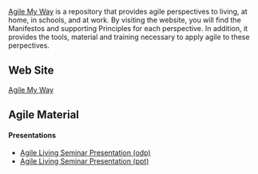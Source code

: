 [Agile My Way](https://agilemyway.org/) is a repository that provides agile perspectives to living, at home, in schools, and at work. 
By visiting the website, you will find the Manifestos and supporting Principles for each perspective. In addition, it provides the tools, 
material and training necessary to apply agile to these perpectives.

## Web Site
[Agile My Way](https://agilemyway.org/)

## Agile Material
#### Presentations
+ [Agile Living Seminar Presentation (odp)](./doc/Agile%20Living%20Seminar.ppt)
+ [Agile Living Seminar Presentation (ppt)](./doc/Agile%20Living%20Seminar.ppt)
